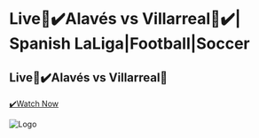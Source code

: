 # Live🔴✔️Alavés vs Villarreal🔴✔️| Spanish LaLiga|Football|Soccer

## Live🔴✔️Alavés vs Villarreal🔴

[✔️Watch Now](https://cricpitch.xyz/)

![Logo](https://image.discovery.indazn.com/ca/v2/ca/image?id=1jy1ma942aevq1xyzx6ol0yb6g_image-header_pEs_1707579683000)
